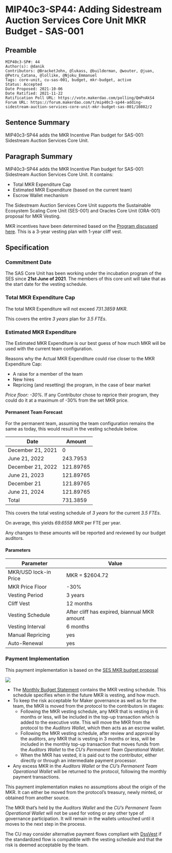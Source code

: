 # MIP40c3-SP44: Adding Sidestream Auction Services Core Unit MKR Budget - SAS-001

## Preamble

```
MIP40c3-SP#: 44
Author(s): @danik
Contributors: @BracketJohn, @lukass, @builderman, @wouter, @juan, @Petru_Catana, @lollike, @Njoku_Emmanuel
Tags: core-unit, cu-sas-001, budget, mkr-budget, active
Status: Accepted
Date Proposed: 2021-10-06
Date Ratified: 2021-11-22
Ratification Poll URL: https://vote.makerdao.com/polling/QmPnAkS4
Forum URL: https://forum.makerdao.com/t/mip40c3-sp44-adding-sidestream-auction-services-core-unit-mkr-budget-sas-001/10802/2
```

## Sentence Summary

MIP40c3-SP44 adds the MKR Incentive Plan budget for SAS-001: Sidestream Auction Services Core Unit.

## Paragraph Summary

MIP40c3-SP44 adds the MKR Incentive Plan budget for SAS-001: Sidestream Auction Services Core Unit. It contains:

* Total MKR Expenditure Cap
* Estimated MKR Expenditure (based on the current team)
* Escrow Wallet mechanism

The Sidestream Auction Services Core Unit supports the Sustainable Ecosystem Scaling Core Unit (SES-001) and Oracles Core Unit (ORA-001) proposal for MKR Vesting.

MKR incentives have been determined based on the [Program discussed here](https://forum.makerdao.com/t/pre-mip-discussion-an-alternative-mkr-compensation-plan/8000). This is a 3-year vesting plan with 1-year cliff vest.

## Specification

### Commitment Date

The SAS Core Unit has been working under the incubation program of the SES since **21st June of 2021**. The members of this core unit will take that as the start date for the vesting schedule.

### Total MKR Expenditure Cap

The total MKR Expenditure will not exceed *731.3859 MKR*.

This covers the entire *3 years* plan for *3.5 FTEs*.

### Estimated MKR Expenditure

The Estimated MKR Expenditure is our best guess of how much MKR will be used with the current team configuration.

Reasons why the Actual MKR Expenditure could rise closer to the MKR Expenditure Cap:

* A raise for a member of the team
* New hires
* Repricing (and resetting) the program, in the case of bear market

*Price floor: -30%*. If any Contributor chose to reprice their program, they could do it at a maximum of -30% from the set MKR price.

#### Permanent Team Forecast

For the permanent team, assuming the team configuration remains the same as today, this would result in the vesting schedule below.

|Date|Amount|
| --- | --- |
|December 21, 2021|0|
|June 21, 2022|243.7953|
|December 21, 2022|121.89765|
|June 21, 2023|121.89765|
|December 21|121.89765|
|June 21, 2024|121.89765|
|Total|731.3859|

This covers the total vesting schedule of *3 years* for the current *3.5 FTEs*.

On average, this yields *69.6558 MKR* per FTE per year.

Any changes to these amounts will be reported and reviewed by our budget auditors.

#### Parameters

|Parameter|Value|
| --- | --- |
|MKR/USD lock-in Price|MKR = $2604.72|
|MKR Price Floor|-30%|
|Vesting Period|3 years|
|Cliff Vest|12 months|
|Vesting Schedule|After cliff has expired, biannual MKR amount|
|Vesting Interval|6 months|
|Manual Repricing|yes|
|Auto-Renewal|yes|

### Payment Implementation

This payment implementation is based on the [SES MKR budget proposal](https://github.com/makerdao/mips/blob/master/MIP40/MIP40c3-Subproposals/MIP40c3-SP17.md)

![](https://github.com/makerdao/mips/blob/master/MIP40/MIP40c3-Subproposals/supporting_materials/MIP40c3-SP44/payment_implementation.png)

* The [Monthly Budget Statement](https://github.com/makerdao-sas/transparency-reporting/tree/main/Monthly%20Budget%20Statements) contains the MKR vesting schedule. This schedule specifies when in the future MKR is vesting, and how much.
* To keep the risk acceptable for Maker governance as well as for the team, the MKR is moved from the protocol to the contributors in stages:
  * Following the MKR vesting schedule, any MKR that is vesting in 6 months or less, will be included in the top-up transaction which is added to the executive vote. This will move the MKR from the protocol to the *Auditors Wallet*, which then acts as an escrow wallet.
  * Following the MKR vesting schedule, after review and approval by the auditors, any MKR that is vesting in 3 months or less, will be included in the monthly top-up transaction that moves funds from the *Auditors Wallet* to the *CU’s Permanent Team Operational Wallet*.
  * When the MKR has vested, it is paid out to the contributor, either directly or through an intermediate payment processor.
* Any excess MKR in the *Auditors Wallet* or the *CU’s Permanent Team Operational Wallet* will be returned to the protocol, following the monthly payment transactions.

This payment implementation makes no assumptions about the origin of the MKR. It can either be moved from the protocol’s treasury, newly minted, or obtained from another source.

The MKR that’s held by the *Auditors Wallet* and the *CU’s Permanent Team Operational Wallet* will not be used for voting or any other type of governance participation. It will remain in the wallets untouched until it moves to the next step in the process.

The CU may consider alternative payment flows compliant with [DssVest](https://github.com/makerdao/mips/blob/master/MIP54/MIP54.md) if the standardized flow is compatible with the vesting schedule and that the risk is deemed acceptable by the team.
